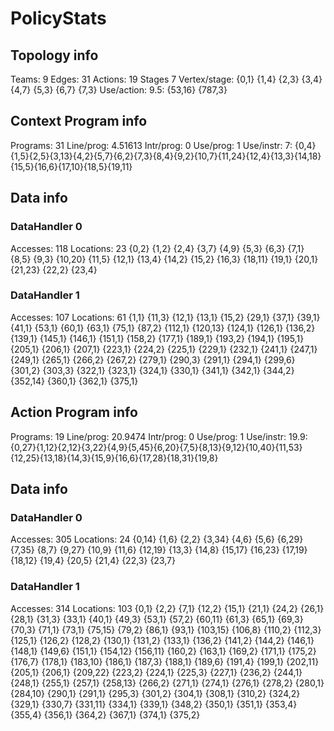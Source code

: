 # PolicyStats
## Topology info
Teams:		9
Edges:		31
Actions:	19
Stages		7
Vertex/stage:	{0,1} {1,4} {2,3} {3,4} {4,7} {5,3} {6,7} {7,3} 
Use/action:	9.5: {53,16} {787,3} 

## Context Program info
Programs:	31
Line/prog:	4.51613
Intr/prog:	0
Use/prog:	1
Use/instr:	7: {0,4}{1,5}{2,5}{3,13}{4,2}{5,7}{6,2}{7,3}{8,4}{9,2}{10,7}{11,24}{12,4}{13,3}{14,18}{15,5}{16,6}{17,10}{18,5}{19,11}

## Data info

### DataHandler 0
Accesses:	118
Locations:	23
{0,2} {1,2} {2,4} {3,7} {4,9} {5,3} {6,3} {7,1} {8,5} {9,3} {10,20} {11,5} {12,1} {13,4} {14,2} {15,2} {16,3} {18,11} {19,1} {20,1} {21,23} {22,2} {23,4} 

### DataHandler 1
Accesses:	107
Locations:	61
{1,1} {11,3} {12,1} {13,1} {15,2} {29,1} {37,1} {39,1} {41,1} {53,1} {60,1} {63,1} {75,1} {87,2} {112,1} {120,13} {124,1} {126,1} {136,2} {139,1} {145,1} {146,1} {151,1} {158,2} {177,1} {189,1} {193,2} {194,1} {195,1} {205,1} {206,1} {207,1} {223,1} {224,2} {225,1} {229,1} {232,1} {241,1} {247,1} {249,1} {265,1} {266,2} {267,2} {279,1} {290,3} {291,1} {294,1} {299,6} {301,2} {303,3} {322,1} {323,1} {324,1} {330,1} {341,1} {342,1} {344,2} {352,14} {360,1} {362,1} {375,1} 



## Action Program info
Programs:	19
Line/prog:	20.9474
Intr/prog:	0
Use/prog:	1
Use/instr:	19.9: {0,27}{1,12}{2,12}{3,22}{4,9}{5,45}{6,20}{7,5}{8,13}{9,12}{10,40}{11,53}{12,25}{13,18}{14,3}{15,9}{16,6}{17,28}{18,31}{19,8}

## Data info

### DataHandler 0
Accesses:	305
Locations:	24
{0,14} {1,6} {2,2} {3,34} {4,6} {5,6} {6,29} {7,35} {8,7} {9,27} {10,9} {11,6} {12,19} {13,3} {14,8} {15,17} {16,23} {17,19} {18,12} {19,4} {20,5} {21,4} {22,3} {23,7} 

### DataHandler 1
Accesses:	314
Locations:	103
{0,1} {2,2} {7,1} {12,2} {15,1} {21,1} {24,2} {26,1} {28,1} {31,3} {33,1} {40,1} {49,3} {53,1} {57,2} {60,11} {61,3} {65,1} {69,3} {70,3} {71,1} {73,1} {75,15} {79,2} {86,1} {93,1} {103,15} {106,8} {110,2} {112,3} {125,1} {126,2} {128,2} {130,1} {131,2} {133,1} {136,2} {141,2} {144,2} {146,1} {148,1} {149,6} {151,1} {154,12} {156,11} {160,2} {163,1} {169,2} {171,1} {175,2} {176,7} {178,1} {183,10} {186,1} {187,3} {188,1} {189,6} {191,4} {199,1} {202,11} {205,1} {206,1} {209,22} {223,2} {224,1} {225,3} {227,1} {236,2} {244,1} {248,1} {255,1} {257,1} {258,13} {266,2} {271,1} {274,1} {276,1} {278,2} {280,1} {284,10} {290,1} {291,1} {295,3} {301,2} {304,1} {308,1} {310,2} {324,2} {329,1} {330,7} {331,11} {334,1} {339,1} {348,2} {350,1} {351,1} {353,4} {355,4} {356,1} {364,2} {367,1} {374,1} {375,2} 
